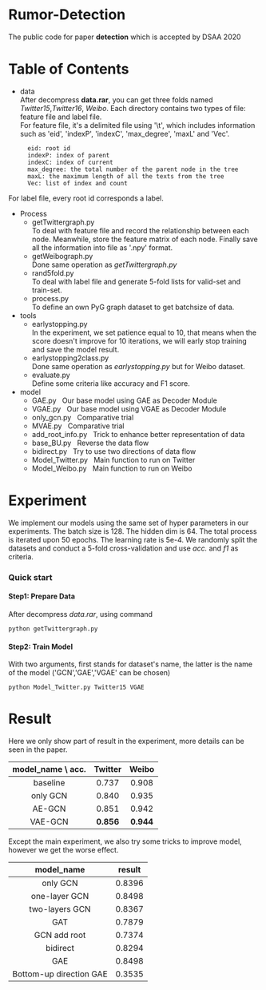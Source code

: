 # Rumor-Detection
The public code for paper **detection** which is accepted by DSAA 2020

# Table of Contents
- data <br>
After decompress **data.rar**, you can get three folds named *Twitter15*,*Twitter16*, *Weibo*. Each directory contains two types of file: feature file and label file.<br>
For feature file, it's a delimited file using '\t', which includes information such as 'eid', 'indexP', 'indexC', 'max_degree', 'maxL' and 'Vec'.

		eid: root id
		indexP: index of parent
		indexC: index of current
		max_degree: the total number of the parent node in the tree
		maxL: the maximum length of all the texts from the tree
		Vec: list of index and count
For label file, every root id corresponds a label.
- Process <br>
	- getTwittergraph.py <br>
		To deal with feature file and record the relationship between each node. Meanwhile, store the feature matrix of each node. Finally save all the information into file as '.npy' format.
	- getWeibograph.py <br>
		Done same operation as *getTwittergraph.py*
	- rand5fold.py <br>
		To deal with label file and generate 5-fold lists for valid-set and train-set.
	- process.py <br>
		To define an own PyG graph dataset to get batchsize of data.
- tools <br>
	- earlystopping.py <br>
		In the experiment, we set patience equal to 10, that means when the score doesn't improve for 10 iterations, we will early stop training and save the model result.
	- earlystopping2class.py <br>
		Done same operation as *earlystopping.py* but for Weibo dataset.
	- evaluate.py <br>
		Define some criteria like accuracy and F1 score.
- model <br>
	- GAE.py &nbsp; 
		Our base model using GAE as Decoder Module
	- VGAE.py &nbsp;
		Our base model using VGAE as Decoder Module
	- only_gcn.py &nbsp;
		Comparative trial
	- MVAE.py &nbsp;
		Comparative trial
	- add_root_info.py &nbsp;
		Trick to enhance better representation of data
	- base_BU.py &nbsp;
		Reverse the data flow
	- bidirect.py &nbsp;
		Try to use two directions of data flow
	- Model_Twitter.py &nbsp;
		Main function to run on Twitter
	- Model_Weibo.py &nbsp;
		Main function to run on Weibo
# Experiment
We implement our models using the same set of hyper parameters in our experiments. The batch size is 128. The hidden dim is 64. The total process is iterated upon 50 epochs. The learning rate is 5e-4. We randomly split the datasets and conduct a 5-fold cross-validation and use *acc.* and *f1* as criteria.
### Quick start
#### Step1: Prepare Data
After decompress *data.rar*, using command
    	
	python getTwittergraph.py

#### Step2: Train Model
With two arguments, first stands for dataset's name, the latter is the name of the model ('GCN','GAE','VGAE' can be chosen)

	python Model_Twitter.py Twitter15 VGAE
# Result
Here we only show part of result in the experiment, more details can be seen in the paper.

model_name \ acc. | Twitter | Weibo |
:-: | :-: | :-: |
baseline | 0.737 | 0.908 |
only GCN | 0.840 | 0.935 |
AE-GCN | 0.851 | 0.942 |
VAE-GCN | **0.856** | **0.944** |

Except the main experiment, we also try some tricks to improve model, however we get the worse effect.

model_name | result |
:-: | :-: |
only GCN | 0.8396 |
one-layer GCN | 0.8498 |
two-layers GCN | 0.8367 |
GAT | 0.7879 |
GCN add root | 0.7374 |
bidirect | 0.8294 |
GAE | 0.8498 |
Bottom-up direction GAE | 0.3535 |
